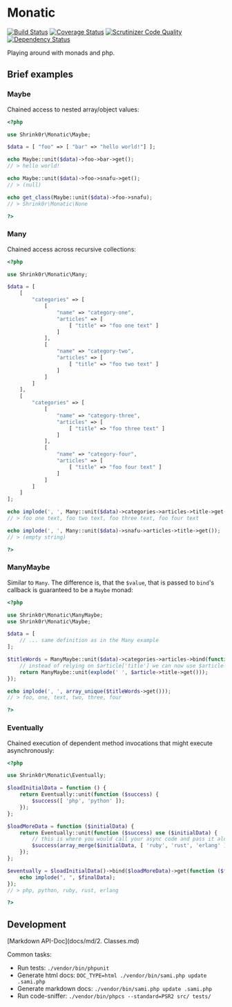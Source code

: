 # Monatic

[![Build Status](https://secure.travis-ci.org/shrink0r/monatic.png)](http://travis-ci.org/shrink0r/monatic)
[![Coverage Status](https://coveralls.io/repos/shrink0r/monatic/badge.svg?branch=master)](https://coveralls.io/r/shrink0r/monatic?branch=master)
[![Scrutinizer Code Quality](https://scrutinizer-ci.com/g/shrink0r/monatic/badges/quality-score.png?b=master)](https://scrutinizer-ci.com/g/shrink0r/monatic/?branch=master)
[![Dependency Status](https://www.versioneye.com/user/projects/550b51f2a80b5fc12d00017d/badge.svg?style=flat)](https://www.versioneye.com/user/projects/550b51f2a80b5fc12d00017d)

Playing around with monads and php.

## Brief examples

### Maybe

Chained access to nested array/object values:

```php
<?php

use Shrink0r\Monatic\Maybe;

$data = [ "foo" => [ "bar" => "hello world!"] ];

echo Maybe::unit($data)->foo->bar->get();
// > hello world!

echo Maybe::unit($data)->foo->snafu->get();
// > (null)

echo get_class(Maybe::unit($data)->foo->snafu);
// > Shrink0r\Monatic\None

?>
```

### Many

Chained access across recursive collections:

```php
<?php

use Shrink0r\Monatic\Many;

$data = [
    [
        "categories" => [
            [
                "name" => "category-one",
                "articles" => [
                    [ "title" => "foo one text" ]
                ]
            ],
            [
                "name" => "category-two",
                "articles" => [
                    [ "title" => "foo two text" ]
                ]
            ]
        ]
    ],
    [
        "categories" => [
            [
                "name" => "category-three",
                "articles" => [
                    [ "title" => "foo three text" ]
                ]
            ],
            [
                "name" => "category-four",
                "articles" => [
                    [ "title" => "foo four text" ]
                ]
            ]
        ]
    ]
];

echo implode(', ', Many::unit($data)->categories->articles->title->get());
// > foo one text, foo two text, foo three text, foo four text

echo implode(', ', Many::unit($data)->snafu->articles->title->get());
// > (empty string)

?>
```

### ManyMaybe

Similar to ```Many```. The difference is, that the ```$value```, that is passed to ```bind```'s callback is guaranteed to be a ```Maybe``` monad:

```php
<?php

use Shrink0r\Monatic\ManyMaybe;
use Shrink0r\Monatic\Maybe;

$data = [
    // ... same definition as in the Many example
];

$titleWords = ManyMaybe::unit($data)->categories->articles->bind(function (Maybe $article) {
    // instead of relying on $article['title'] we can now use $article->title
    return ManyMaybe::unit(explode(' ', $article->title->get()));
});

echo implode(', ', array_unique($titleWords->get()));
// > foo, one, text, two, three, four

?>
```

### Eventually

Chained execution of dependent method invocations that might execute asynchronously:

```php
<?php

use Shrink0r\Monatic\Eventually;

$loadInitialData = function () {
    return Eventually::unit(function ($success) {
        $success([ 'php', 'python' ]);
    });
};

$loadMoreData = function ($initialData) {
    return Eventually::unit(function ($success) use ($initialData) {
        // this is where you would call your async code and pass it along the $success callback
        $success(array_merge($initialData, [ 'ruby', 'rust', 'erlang' ]));
    });
};

$eventually = $loadInitialData()->bind($loadMoreData)->get(function ($finalData) {
    echo implode(", ", $finalData);
});
// > php, python, ruby, rust, erlang

?>
```

## Development

[Markdown API-Doc](docs/md/2. Classes.md)

Common tasks:

* Run tests: ```./vendor/bin/phpunit```
* Generate html docs: ```DOC_TYPE=html ./vendor/bin/sami.php update .sami.php```
* Generate markdown docs: ```./vendor/bin/sami.php update .sami.php```
* Run code-sniffer: ```./vendor/bin/phpcs --standard=PSR2 src/ tests/```

